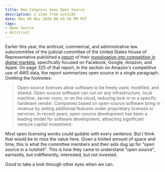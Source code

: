 ```yaml
---
title: How Congress Sees Open Source
description: a view from outside
date: Mon 09 Nov 2020 08:45:58 PM PST
tags:
- Open Source
- Antitrust
---
```


Earlier this year, the antitrust, commercial, and administrative law subcommittee of the judicial committee of the United States House of Representative published a [report](https://web.archive.org/web/20201006214413/http://judiciary.house.gov/uploadedfiles/competition_in_digital_markets.pdf) of their [investigation into competition in digital markets](https://judiciary.house.gov/issues/issue/?IssueID=14921), specifically focused on Facebook, Google, Amazon, and Apple.  On page 325 of that report, in the section on Amazon's competitive use of AWS data, the report summarizes open source in a single paragraph.  Omitting the footnotes:

> Open-source licenses allow software to be freely used, modified, and shared.  Open-source software can run on any infrastructure, local machine, server room, or on the cloud, reducing lock-in to a specific hardware vendor.  Companies based on open-source software bring in revenue by selling additional features under proprietary licenses or services.  In recent years, open-source development has been a leading model for software development, attracting significant venture capital investment.

Most open licensing wonks could quibble with every sentence.  But I think that would be to miss the value here.  Given a limited amount of space and time, this is what the committee members and their aids dug up for "open source in a nutshell".  This is how they came to understand "open source", earnestly, but indifferently, interested, but not invested.

Good to take a look through other eyes when we can.
